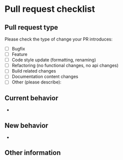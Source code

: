 # Pull request checklist

## Pull request type

<!-- Please try to limit your pull request to one type, submit multiple pull requests if needed. -->

Please check the type of change your PR introduces:

- [ ] Bugfix
- [ ] Feature
- [ ] Code style update (formatting, renaming)
- [ ] Refactoring (no functional changes, no api changes)
- [ ] Build related changes
- [ ] Documentation content changes
- [ ] Other (please describe):

## Current behavior

<!-- Please describe the current behavior that you are modifying, or link to a relevant issue. -->

-

## New behavior

<!-- Please describe the behavior or changes that are being added by this PR. -->

-

## Other information

<!-- Any other information that is important to this PR such as screenshots of how the component looks before and after the change. -->
